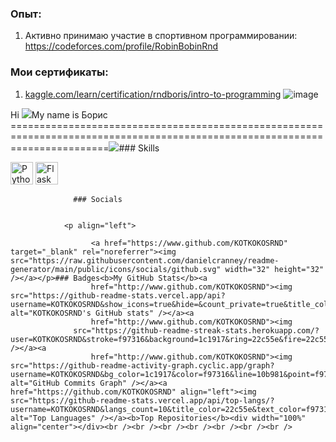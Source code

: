### Опыт:
1) Активно принимаю участие в спортивном программировании:
https://codeforces.com/profile/RobinBobinRnd

### Мои сертификаты:

1) [kaggle.com/learn/certification/rndboris/intro-to-programming](https://user-images.githubusercontent.com/55090151/253735510-07cd3fcc-1af4-48a1-880a-2bf2c2e9adfd.png)
![image](https://github.com/SENATOROVAI/KOTKOKOSRND/assets/55090151/07cd3fcc-1af4-48a1-880a-2bf2c2e9adfd)

Hi ![](https://user-images.githubusercontent.com/18350557/176309783-0785949b-9127-417c-8b55-ab5a4333674e.gif)My name is Борис
=============================================================================================================================<a href="https://www.github.com/KOTKOKOSRND" target="_blank" rel="noreferrer"><img
                  src="https://img.shields.io/github/followers/KOTKOKOSRND?logo=github&style=for-the-badge&color=10b981&labelColor=1c1917" /></a>### Skills 
<p align="left">
<a href="https://www.python.org/" target="_blank" rel="noreferrer"><img src="https://raw.githubusercontent.com/danielcranney/readme-generator/main/public/icons/skills/python-colored.svg" width="36" height="36" alt="Python" /></a>
<a href="https://flask.palletsprojects.com/en/2.0.x/" target="_blank" rel="noreferrer"><img src="https://raw.githubusercontent.com/danielcranney/readme-generator/main/public/icons/skills/flask-colored.svg" width="36" height="36" alt="Flask" /></a>
</p>
                    
                  ### Socials
                  
                  
                <p align="left">
                          
                      <a href="https://www.github.com/KOTKOKOSRND" target="_blank" rel="noreferrer"><img src="https://raw.githubusercontent.com/danielcranney/readme-generator/main/public/icons/socials/github.svg" width="32" height="32" /></a></p>### Badges<b>My GitHub Stats</b><a
                      href="http://www.github.com/KOTKOKOSRND"><img src="https://github-readme-stats.vercel.app/api?username=KOTKOKOSRND&show_icons=true&hide=&count_private=true&title_color=22c55e&text_color=f97316&icon_color=10b981&bg_color=1c1917&hide_border=true&show_icons=true" alt="KOTKOKOSRND's GitHub stats" /></a><a
                      href="http://www.github.com/KOTKOKOSRND"><img
                  src="https://github-readme-streak-stats.herokuapp.com/?user=KOTKOKOSRND&stroke=f97316&background=1c1917&ring=22c55e&fire=22c55e&currStreakNum=f97316&currStreakLabel=22c55e&sideNums=f97316&sideLabels=f97316&dates=f97316&hide_border=true" /></a><a
                      href="http://www.github.com/KOTKOKOSRND"><img src="https://github-readme-activity-graph.cyclic.app/graph?username=KOTKOKOSRND&bg_color=1c1917&color=f97316&line=10b981&point=f97316&area_color=1c1917&area=true&hide_border=true&custom_title=GitHub%20Commits%20Graph" alt="GitHub Commits Graph" /></a><a href="https://github.com/KOTKOKOSRND" align="left"><img src="https://github-readme-stats.vercel.app/api/top-langs/?username=KOTKOKOSRND&langs_count=10&title_color=22c55e&text_color=f97316&icon_color=10b981&bg_color=1c1917&hide_border=true&locale=en&custom_title=Top%20%Languages" alt="Top Languages" /></a><b>Top Repositories</b><div width="100%" align="center"></div><br /><br /><br /><br /><br /><br /><br />

